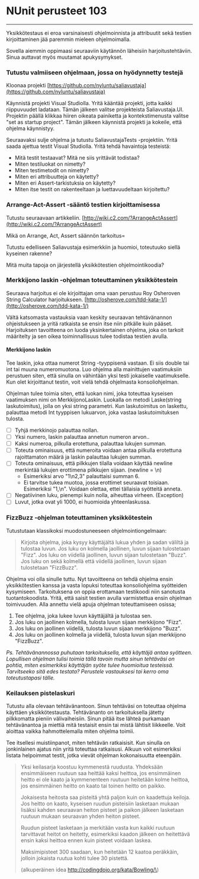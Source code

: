 # NUnit perusteet 103

---

Yksikkötestaus ei eroa varsinaisesti ohjelmoinnista ja attribuutit sekä testien kirjoittaminen jää paremmin mieleen ohjelmoimalla.

Sovella aiemmin oppimaasi seuraaviin käytännön läheisiin harjoitustehtäviin. Sinua auttavat myös muutamat apukysymykset.

### Tutustu valmiiseen ohjelmaan, jossa on hyödynnetty testejä

Kloonaa projekti [https://github.com/nyluntu/saliavustaja](https://github.com/nyluntu/saliavustaja)

Käynnistä projekti Visual Studiolla. Yritä kääntää projekti, jotta kaikki riippuvuudet ladataan. Tämän jälkeen valitse projekteista Saliavustaja.UI. Projektin päällä klikkaa hiiren oikeata painiketta ja kontekstimenusta valitse "set as startup project". Tämän jälkeen käynnistä projekti ja kokeile, että ohjelma käynnistyy.

Seuraavaksi sulje ohjelma ja tutustu SaliavustajaTests -projektiin. Yritä saada ajettua testit Visual Studiolla. Yritä tehdä havaintoja testeistä:

* Mitä testit testaavat? Mitä ne siis yrittävät todistaa?
* Miten testiluokat on nimetty?
* Miten testimetodit on nimetty?
* Miten eri attribuutteja on käytetty?
* Miten eri Assert-tarkistuksia on käytetty?
* Miten itse testit on rakenteeltaan ja luettavuudeltaan kirjoitettu?

### Arrange-Act-Assert -sääntö testien kirjoittamisessa

Tutustu seuraavaan artikkeliin. [http://wiki.c2.com/?ArrangeActAssert](http://wiki.c2.com/?ArrangeActAssert)

Mikä on Arrange, Act, Assert säännön tarkoitus=

Tutustu edelliseen Saliavustaja esimerkkiin ja huomioi, toteutuuko siellä kyseinen rakenne?

Mitä muita tapoja on järjestellä yksikkötestien ohjelmointikoodia?

### Merkkijono laskin -ohjelman toteuttaminen yksikkötestein

Seuraava harjoitus ei ole kirjoittajan oma vaan perustuu Roy Osheroven String Calculator harjoitukseen. [http://osherove.com/tdd-kata-1/](http://osherove.com/tdd-kata-1/)

Vältä katsomasta vastauksia vaan keskity seuraavan tehtävänannon ohjeistukseen ja yritä ratkaista se ensin itse niin pitkälle kuin pääset. Harjoituksen tavoitteena on luoda yksinkertainen ohjelma, joka on tarkoit määritelty ja sen oikea toiminnallisuus tulee todistaa testien avulla.

#### Merkkijono laskin

Tee laskin, joka ottaa numerot String -tyyppisenä vastaan. Ei siis double tai int tai muuna numeromuotona. Luo ohjelma alla mainittujen vaatimuksiin perustuen siten, että sinulla on vähintään yksi testi jokaiselle vaatimukselle. Kun olet kirjoittanut testin, voit vielä tehdä ohjelmasta konsoliohjelman.

Ohjelman tulee toimia siten, että luokan nimi, joka toteuttaa kyseisen vaatimuksen nimi on MerkkijonoLaskin. Luokalla on metodi Laske\(string laskutoimitus\), jolla on yksi string parametri. Kun laskutoimitus on laskettu, palauttaa metodi Int tyyppisen lukuarvon, joka vastaa laskutoimituksen tulosta.

* [ ] Tyhjä merkkinojo palauttaa nollan.
* [ ] Yksi numero, laskin palauttaa annetun numeron arvon..
* [ ] Kaksi numeroa, pilkulla erotettuna, palauttaa lukujen summan.
* [ ] Toteuta ominaisuus, että numeroita voidaan antaa pilkulla erotettuna rajoittamaton määrä ja laskin palauttaa lukujen summan.
* [ ] Toteuta ominaisuus, että pilkkujen tilalla voidaan käyttää newline merkintää lukujen erottimena pilkkujen sijaan. \(newline = \n\)
  * Esimerkiksi arvo "1\n2,3" palauttaisi summan 6.
  * Ei tarvitse tukea muotoa, jossa erottimet seuraavat toisiaan. Esimerkiksi "1,\n". Voidaan olettaa, ettei tällaisia syötteitä anneta.
* [ ] Negatiivinen luku, pienempi kuin nolla, aiheuttaa virheen. \(Exception\)
* [ ] Luvut, jotka ovat yli 1000, ei huomioida yhteenlaskussa.

### FizzBuzz -ohjelman toteuttaminen yksikkötestein

Tutustutaan klassikoksi muodostuneeseen ohjelmointiongelmaan:

> Kirjoita ohjelma, joka kysyy käyttäjältä lukua yhden ja sadan väliltä ja tulostaa luvun. Jos luku on kolmella jaollinen, luvun sijaan tulostetaan "Fizz". Jos luku on viidellä jaollinen, luvun sijaan tulostetaan "Buzz". Jos luku on sekä kolmellä että viidellä jaollinen, luvun sijaan tulostetaan "FizzBuzz".

Ohjelma voi olla sinulle tuttu. Nyt tavoitteena on tehdä ohjelma ensin yksikkötestien kanssa ja vasta lopuksi toteuttaa konsoliohjelma syötteiden kysymiseen. Tarkoituksena on oppia erottamaan testikoodi niin sanotusta tuotantokoodista. Yritä, että saisit testien avulla varmistettua ensin ohjelman toimivuuden. Alla annettu vielä apuja ohjelman toteuttamiseen osissa;

1. Tee ohjelma, joka lukee luvun käyttäjältä ja tulostaa sen.
2. Jos luku on jaollinen kolmella, tulosta luvun sijaan merkkijono "Fizz".
3. Jos luku on jaollinen viidellä, tulosta luvun sijaan merkkijono "Buzz".
4. Jos luku on jaollinen kolmella ja viidellä, tulosta luvun sijan merkkijono "FizzBuzz".

_Ps. Tehtävänannossa puhutaan tarkoituksella, että käyttäjä antaa syötteen. Lopullisen ohjelman tulisi toimia tällä tavoin mutta sinun tehtäväsi on pohtia, miten esimerkiksi käyttäjän syöte tulee huomioitua testeissä. Tarvitseeko sitä edes testata? Perustele vastauksesi tai kerro oma toteutustapasi tälle._

### Keilauksen pistelaskuri

Tutustu alla olevaan tehtävänantoon. Sinun tehtäväsi on toteuttaa ohjelma käyttäen yksikkötestausta. Tehtävänanto on tarkoituksella jätetty pilkkomatta pieniin välivaiheisiin. Sinun pitää itse lähteä purkamaan tehtävänantoa ja miettiä mitä testaisit ensin tai mistä lähtisit liikkeelle. Voit aloittaa vaikka hahmottelemalla miten ohjelma toimii.

Tee itsellesi muistiinpanot, miten tehtävän ratkaisisit. Kun sinulla on jonkinlainen ajatus niin yritä toteuttaa ratkaisusi. Alkuun voit esimerkiksi listata helpoimmat testit, jotka vievät ohjelman kokonaisuutta eteenpäin.

> Yksi keilasarja koostuu kymmenestä ruudusta. Yhdeksään ensimmäiseen ruutuun saa heittää kaksi heittoa, jos ensimmäinen heitto ei ole kaato ja kymmenenteen ruutuun heitetään kolme heittoa, jos ensimmäinen heitto on kaato tai toinen heitto on paikko.
>
> Jokaisesta heitosta saa pisteitä yhtä paljon kuin on kaadettuja keiloja. Jos heitto on kaato, kyseisen ruudun pisteisiin lasketaan mukaan lisäksi kahden seuraavan heiton pisteet ja paikon jälkeen lasketaan ruutuun mukaan seuraavan yhden heiton pisteet. 
>
> Ruudun pisteet lasketaan ja merkitään vasta kun kaikki ruutuun tarvittavat heitot on heitetty, esimerkiksi kaadon jälkeen on heitettävä ensin kaksi heittoa ennen kuin pisteet voidaan laskea.
>
>  Maksimipisteet 300 saadaan, kun heitetään 12 kaatoa peräkkäin, jolloin jokaista ruutua kohti tulee 30 pistettä. 
>
> \(alkuperäinen idea http://codingdojo.org/kata/Bowling/\)



